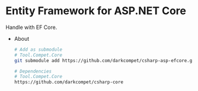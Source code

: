 # Entity Framework for ASP.NET Core

Handle with EF Core.


- About

	```bash
	# Add as submodule
	# Tool.Compet.Core
	git submodule add https://github.com/darkcompet/csharp-asp-efcore.git

	# Dependencies
	# Tool.Compet.Core
	https://github.com/darkcompet/csharp-core
	```
